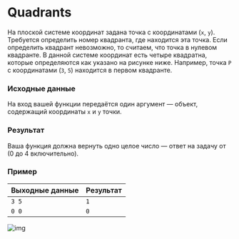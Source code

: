 # Quadrants

На плоской системе координат задана точка с координатами (`x`, `y`). Требуется определить номер квадранта, где находится
эта точка. Если определить квадрант невозможно, то считаем, что точка в нулевом квадранте. В данной системе координат
есть четыре квадратна, которые определяются как указано на рисунке ниже. Например, точка `P` с координатами (`3`, `5`)
находится в первом квадранте.

### Исходные данные
На вход вашей функции передаётся один аргумент — объект, содержащий координаты `x` и `y` точки.

### Результат
Ваша функция должна вернуть одно целое число — ответ на задачу от (0 до 4 включительно).

### Пример

| Выходные данные | Результат |
|-----------------|-----------|
| `3 5`           | `1`       |
| `0 0`           | `0`       |

![img](img/quadrants.svg)
